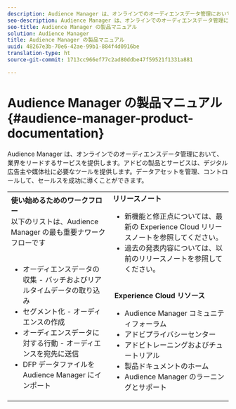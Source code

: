 ```yaml
---
description: Audience Manager は、オンラインでのオーディエンスデータ管理において、業界をリードするサービスを提供します。アドビの製品とサービスは、デジタル広告主や媒体社に必要なツールを提供します。データアセットを管理、コントロールして、セールスを成功に導くことができます。
seo-description: Audience Manager は、オンラインでのオーディエンスデータ管理において、業界をリードするサービスを提供します。アドビの製品とサービスは、デジタル広告主や媒体社に必要なツールを提供します。データアセットを管理、コントロールして、セールスを成功に導くことができます。
seo-title: Audience Manager の製品マニュアル
solution: Audience Manager
title: Audience Manager の製品マニュアル
uuid: 48267e3b-70e6-42ae-99b1-884f4d0916be
translation-type: ht
source-git-commit: 1713cc966ef77c2ad80ddbe47f59521f1331a881

---
```



# Audience Manager の製品マニュアル {#audience-manager-product-documentation}

Audience Manager は、オンラインでのオーディエンスデータ管理において、業界をリードするサービスを提供します。アドビの製品とサービスは、デジタル広告主や媒体社に必要なツールを提供します。データアセットを管理、コントロールして、セールスを成功に導くことができます。


| | |
|-|-|
|**使い始めるためのワークフロー** <br>以下のリストは、Audience Manager の最も重要ナワークフローです<br>  <ul><li>オーディエンスデータの収集 - バッチおよびリアルタイムデータの取り込み</li><li>セグメント化 - オーディエンスの作成</li><li>オーディエンスデータに対する行動 - オーディエンスを宛先に送信</li><li>DFP データファイルを Audience Manager にインポート</li></ul> |**リリースノート** <ul><li>新機能と修正点については、最新の Experience Cloud リリースノートを参照してください。</li> <li>過去の発表内容については、以前のリリースノートを参照してください。 </li></ul> <br> **Experience Cloud リソース** <ul><li>Audience Manager コミュニティフォーラム</li> <li>アドビプライバシーセンター</li> <li>アドビトレーニングおよびチュートリアル</li> <li>製品ドキュメントのホーム </li> <li>Audience Manager のラーニングとサポート</li></ul>|
